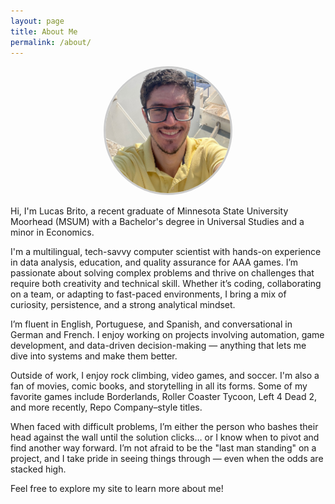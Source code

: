 ```yaml
---
layout: page
title: About Me
permalink: /about/
---
```

<p align="center">
  <img src="/resumeimageofme.png" alt="Lucas Brito"
       style="width: 200px; height: 200px; border-radius: 50%; object-fit: cover; border: 3px solid #ccc;" />
</p>

Hi, I'm Lucas Brito, a recent graduate of Minnesota State University Moorhead (MSUM) with a Bachelor's degree in Universal Studies and a minor in Economics.

I'm a multilingual, tech-savvy computer scientist with hands-on experience in data analysis, education, and quality assurance for AAA games.
I’m passionate about solving complex problems and thrive on challenges that require both creativity and technical skill.
Whether it’s coding, collaborating on a team, or adapting to fast-paced environments, I bring a mix of curiosity, persistence, and a strong analytical mindset.

I’m fluent in English, Portuguese, and Spanish, and conversational in German and French.
I enjoy working on projects involving automation, game development, and data-driven decision-making — anything that lets me dive into systems and make them better.

Outside of work, I enjoy rock climbing, video games, and soccer. I'm also a fan of movies, comic books, and storytelling in all its forms.
Some of my favorite games include Borderlands, Roller Coaster Tycoon, Left 4 Dead 2, and more recently, Repo Company–style titles.

When faced with difficult problems, I’m either the person who bashes their head against the wall until the solution clicks…
or I know when to pivot and find another way forward. I’m not afraid to be the "last man standing" on a project,
and I take pride in seeing things through — even when the odds are stacked high.

Feel free to explore my site to learn more about me!
